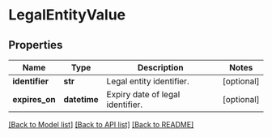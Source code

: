 # LegalEntityValue

## Properties
Name | Type | Description | Notes
------------ | ------------- | ------------- | -------------
**identifier** | **str** | Legal entity identifier. | [optional] 
**expires_on** | **datetime** | Expiry date of legal identifier. | [optional] 

[[Back to Model list]](../README.md#documentation-for-models) [[Back to API list]](../README.md#documentation-for-api-endpoints) [[Back to README]](../README.md)

